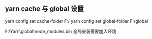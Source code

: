 ## yarn cache 与 global 设置

yarn config set cache-folder F:/
yarn config set global-folder F:/global



F:\Yarn\global\node_modules\.bin  全局安装需要加入环境
